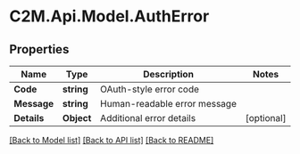 # C2M.Api.Model.AuthError

## Properties

Name | Type | Description | Notes
------------ | ------------- | ------------- | -------------
**Code** | **string** | OAuth-style error code | 
**Message** | **string** | Human-readable error message | 
**Details** | **Object** | Additional error details | [optional] 

[[Back to Model list]](../../README.md#documentation-for-models) [[Back to API list]](../../README.md#documentation-for-api-endpoints) [[Back to README]](../../README.md)

